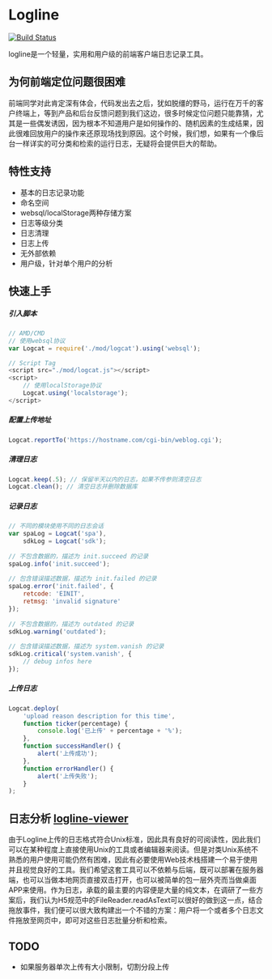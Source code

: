 Logline
=======

[![Build Status][travis-image]][travis-url]

logline是一个轻量，实用和用户级的前端客户端日志记录工具。


为何前端定位问题很困难
-----------------
前端同学对此肯定深有体会，代码发出去之后，犹如脱缰的野马，运行在万千的客户终端上，等到产品和后台反馈问题到我们这边，很多时候定位问题只能靠猜，尤其是一些偶发诱因，因为根本不知道用户是如何操作的、随机因素的生成结果，因此很难回放用户的操作来还原现场找到原因。这个时候，我们想，如果有一个像后台一样详实的可分类和检索的运行日志，无疑将会提供巨大的帮助。

特性支持
------

+ 基本的日志记录功能
+ 命名空间
+ websql/localStorage两种存储方案
+ 日志等级分类
+ 日志清理
+ 日志上传
+ 无外部依赖
+ 用户级，针对单个用户的分析

快速上手
------

##### 引入脚本

``` javascript
// AMD/CMD
// 使用websql协议
var Logcat = require('./mod/logcat').using('websql');

// Script Tag
<script src="./mod/logcat.js"></script>
<script>
	// 使用localStorage协议
	Logcat.using('localstorage');
</script>
```
	
##### 配置上传地址

``` javascript
Logcat.reportTo('https://hostname.com/cgi-bin/weblog.cgi');
```
	
##### 清理日志

``` javascript
Logcat.keep(.5); // 保留半天以内的日志，如果不传参则清空日志
Logcat.clean(); // 清空日志并删除数据库
```
	
##### 记录日志

``` javascript
// 不同的模块使用不同的日志会话
var spaLog = Logcat('spa'),
	sdkLog = Logcat('sdk');
	
// 不包含数据的，描述为 init.succeed 的记录
spaLog.info('init.succeed');
	
// 包含错误描述数据，描述为 init.failed 的记录
spaLog.error('init.failed', {
	retcode: 'EINIT',
	retmsg: 'invalid signature'
});
	
// 不包含数据的，描述为 outdated 的记录
sdkLog.warning('outdated');
	
// 包含错误描述数据，描述为 system.vanish 的记录
sdkLog.critical('system.vanish', {
    // debug infos here
});
```

##### 上传日志

``` javascript
Logcat.deploy(
	'upload reason description for this time',
	function ticker(percentage) {
		console.log('已上传' + percentage + '%');
	},
	function successHandler() {
		alert('上传成功');
	},
	function errorHandler() {
		alert('上传失败');
	}
);
```


日志分析 [logline-viewer]()
-------------------------
由于Logline上传的日志格式符合Unix标准，因此具有良好的可阅读性，因此我们可以在某种程度上直接使用Unix的工具或者编辑器来阅读。但是对类Unix系统不熟悉的用户使用可能仍然有困难，因此有必要使用Web技术栈搭建一个易于使用并且视觉良好的工具。我们希望这套工具可以不依赖与后端，既可以部署在服务器端，也可以当做本地网页直接双击打开，也可以被简单的包一层外壳而当做桌面APP来使用。作为日志，承载的最主要的内容便是大量的纯文本，在调研了一些方案后，我们认为H5规范中的FileReader.readAsText可以很好的做到这一点，结合拖放事件，我们便可以很大致构建出一个不错的方案：用户将一个或者多个日志文件拖放至网页中，即可对这些日志批量分析和检索。


TODO
-----

+ 如果服务器单次上传有大小限制，切割分段上传



[travis-image]: https://api.travis-ci.org/latel/logline.svg
[travis-url]: https://travis-ci.org/latel/logline
[logline-viewer]: https://github.com/latel/logline-viewer